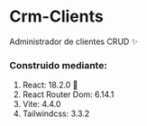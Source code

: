 # Crm-Clients

Administrador de clientes CRUD ✨

### Construido mediante:

1. React: 18.2.0 🚀
2. React Router Dom: 6.14.1 
3. Vite: 4.4.0 
4. Tailwindcss: 3.3.2
